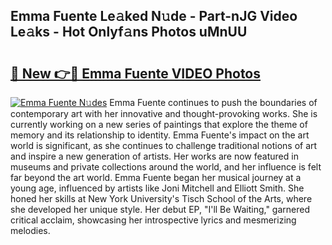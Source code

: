 ## Emma Fuente Le𝚊ked N𝚞de - Part-nJG Video Le𝚊ks - Hot Onlyf𝚊ns Photos uMnUU

# <h2><a href="http://ab61833.deff.icu/?id=Emma+Fuente">🔗 New 👉🔴 Emma Fuente VIDEO Photos</a></h2>

[![Emma Fuente N𝚞des](https://i.imgur.com/rIISA9y.gif)](http://ab61833.deff.icu/?id=Emma+Fuente)
Emma Fuente continues to push the boundaries of contemporary art with her innovative and thought-provoking works. She is currently working on a new series of paintings that explore the theme of memory and its relationship to identity. Emma Fuente's impact on the art world is significant, as she continues to challenge traditional notions of art and inspire a new generation of artists. Her works are now featured in museums and private collections around the world, and her influence is felt far beyond the art world. Emma Fuente began her musical journey at a young age, influenced by artists like Joni Mitchell and Elliott Smith. She honed her skills at New York University's Tisch School of the Arts, where she developed her unique style. Her debut EP, "I'll Be Waiting," garnered critical acclaim, showcasing her introspective lyrics and mesmerizing melodies.
